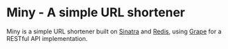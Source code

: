 # Miny - A simple URL shortener

Miny is a simple URL shortener built on [Sinatra](http://www.sinatrarb.com/) and
[Redis](http://redis.io/), using [Grape](http://intridea.github.io/grape/) for
a RESTful API implementation.
